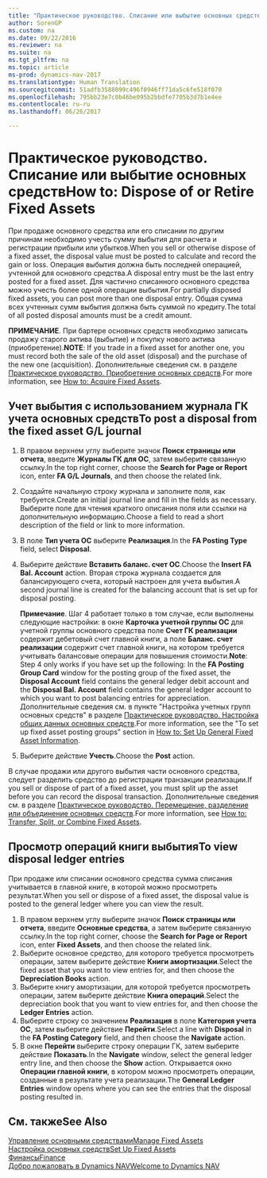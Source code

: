 ```yaml
---
title: "Практическое руководство. Списание или выбытие основных средств"
author: SorenGP
ms.custom: na
ms.date: 09/22/2016
ms.reviewer: na
ms.suite: na
ms.tgt_pltfrm: na
ms.topic: article
ms-prod: dynamics-nav-2017
ms.translationtype: Human Translation
ms.sourcegitcommit: 51adfb3588099c496f0946ff71da5c6fe518f070
ms.openlocfilehash: 795bb23e7c0b46be095b2bbdfe7705b3d7b1e4ee
ms.contentlocale: ru-ru
ms.lasthandoff: 06/26/2017

---
```


# <a name="how-to-dispose-of-or-retire-fixed-assets"></a><span data-ttu-id="9bd40-102">Практическое руководство. Списание или выбытие основных средств</span><span class="sxs-lookup"><span data-stu-id="9bd40-102">How to: Dispose of or Retire Fixed Assets</span></span>
<span data-ttu-id="9bd40-103">При продаже основного средства или его списании по другим причинам необходимо учесть сумму выбытия для расчета и регистрации прибыли или убытков.</span><span class="sxs-lookup"><span data-stu-id="9bd40-103">When you sell or otherwise dispose of a fixed asset, the disposal value must be posted to calculate and record the gain or loss.</span></span> <span data-ttu-id="9bd40-104">Операция выбытия должна быть последней операцией, учтенной для основного средства.</span><span class="sxs-lookup"><span data-stu-id="9bd40-104">A disposal entry must be the last entry posted for a fixed asset.</span></span> <span data-ttu-id="9bd40-105">Для частично списанного основного средства можно учесть более одной операции выбытия.</span><span class="sxs-lookup"><span data-stu-id="9bd40-105">For partially disposed fixed assets, you can post more than one disposal entry.</span></span> <span data-ttu-id="9bd40-106">Общая сумма всех учтенных сумм выбытия должна быть суммой по кредиту.</span><span class="sxs-lookup"><span data-stu-id="9bd40-106">The total of all posted disposal amounts must be a credit amount.</span></span>

 <span data-ttu-id="9bd40-107">**ПРИМЕЧАНИЕ**. При бартере основных средств необходимо записать продажу старого актива (выбытие) и покупку нового актива (приобретение).</span><span class="sxs-lookup"><span data-stu-id="9bd40-107">**NOTE**: If you trade in a fixed asset for another one, you must record both the sale of the old asset (disposal) and the purchase of the new one (acquisition).</span></span> <span data-ttu-id="9bd40-108">Дополнительные сведения см. в разделе [Практическое руководство. Приобретение основных средств](fa-how-acquire.md).</span><span class="sxs-lookup"><span data-stu-id="9bd40-108">For more information, see [How to: Acquire Fixed Assets](fa-how-acquire.md).</span></span>

## <a name="to-post-a-disposal-from-the-fixed-asset-gl-journal"></a><span data-ttu-id="9bd40-109">Учет выбытия с использованием журнала ГК учета основных средств</span><span class="sxs-lookup"><span data-stu-id="9bd40-109">To post a disposal from the fixed asset G/L journal</span></span>  
1. <span data-ttu-id="9bd40-110">В правом верхнем углу выберите значок **Поиск страницы или отчета**, введите **Журналы ГК для ОС**, затем выберите связанную ссылку.</span><span class="sxs-lookup"><span data-stu-id="9bd40-110">In the top right corner, choose the **Search for Page or Report** icon, enter **FA G/L Journals**, and then choose the related link.</span></span>  
2. <span data-ttu-id="9bd40-111">Создайте начальную строку журнала и заполните поля, как требуется.</span><span class="sxs-lookup"><span data-stu-id="9bd40-111">Create an initial journal line and fill in the fields as necessary.</span></span> <span data-ttu-id="9bd40-112">Выберите поле для чтения краткого описания поля или ссылки на дополнительную информацию.</span><span class="sxs-lookup"><span data-stu-id="9bd40-112">Choose a field to read a short description of the field or link to more information.</span></span>
3. <span data-ttu-id="9bd40-113">В поле **Тип учета ОС** выберите **Реализация**.</span><span class="sxs-lookup"><span data-stu-id="9bd40-113">In the **FA Posting Type** field, select **Disposal**.</span></span>
4. <span data-ttu-id="9bd40-114">Выберите действие **Вставить баланс. счет ОС**.</span><span class="sxs-lookup"><span data-stu-id="9bd40-114">Choose the **Insert FA Bal. Account** action.</span></span> <span data-ttu-id="9bd40-115">Вторая строка журнала создается для балансирующего счета, который настроен для учета выбытия.</span><span class="sxs-lookup"><span data-stu-id="9bd40-115">A second journal line is created for the balancing account that is set up for disposal posting.</span></span>

    <span data-ttu-id="9bd40-116">**Примечание**. Шаг 4 работает только в том случае, если выполнены следующие настройки: в окне **Карточка учетной группы ОС** для учетной группы основного средства поле **Счет ГК реализации** содержит дебетовый счет главной книги, а поле **Баланс. счет реализации** содержит счет главной книги, на котором требуется учитывать балансовые операции для повышения стоимости.</span><span class="sxs-lookup"><span data-stu-id="9bd40-116">**Note**: Step 4 only works if you have set up the following: In the **FA Posting Group Card** window for the posting group of the fixed asset, the **Disposal Account** field contains the general ledger debit account and the **Disposal Bal. Account** field contains the general ledger account to which you want to post balancing entries for appreciation.</span></span> <span data-ttu-id="9bd40-117">Дополнительные сведения см. в пункте "Настройка учетных групп основных средств" в разделе [Практическое руководство. Настройка общих данных основных средств](fa-how-setup-general.md).</span><span class="sxs-lookup"><span data-stu-id="9bd40-117">For more information, see the "To set up fixed asset posting groups" section in [How to: Set Up General Fixed Asset Information](fa-how-setup-general.md).</span></span>
5. <span data-ttu-id="9bd40-118">Выберите действие **Учесть**.</span><span class="sxs-lookup"><span data-stu-id="9bd40-118">Choose the **Post** action.</span></span>

<span data-ttu-id="9bd40-119">В случае продажи или другого выбытия части основного средства, следует разделить средство до регистрации транзакции реализации.</span><span class="sxs-lookup"><span data-stu-id="9bd40-119">If you sell or dispose of part of a fixed asset, you must split up the asset before you can record the disposal transaction.</span></span> <span data-ttu-id="9bd40-120">Дополнительные сведения см. в разделе [Практическое руководство. Перемещение, разделение или объединение основных средств](fa-how-trans-split-combine.md).</span><span class="sxs-lookup"><span data-stu-id="9bd40-120">For more information, see [How to: Transfer, Split, or Combine Fixed Assets](fa-how-trans-split-combine.md).</span></span>

## <a name="to-view-disposal-ledger-entries"></a><span data-ttu-id="9bd40-121">Просмотр операций книги выбытия</span><span class="sxs-lookup"><span data-stu-id="9bd40-121">To view disposal ledger entries</span></span>  
<span data-ttu-id="9bd40-122">При продаже или списании основного средства сумма списания учитывается в главной книге, в которой можно просмотреть результат.</span><span class="sxs-lookup"><span data-stu-id="9bd40-122">When you sell or dispose of a fixed asset, the disposal value is posted to the general ledger where you can view the result.</span></span>   

1. <span data-ttu-id="9bd40-123">В правом верхнем углу выберите значок **Поиск страницы или отчета**, введите **Основные средства**, а затем выберите связанную ссылку.</span><span class="sxs-lookup"><span data-stu-id="9bd40-123">In the top right corner, choose the **Search for Page or Report** icon, enter **Fixed Assets**, and then choose the related link.</span></span>  
2. <span data-ttu-id="9bd40-124">Выберите основное средство, для которого требуется просмотреть операции, затем выберите действие **Книги амортизации**.</span><span class="sxs-lookup"><span data-stu-id="9bd40-124">Select the fixed asset that you want to view entries for, and then choose the **Depreciation Books** action.</span></span>
3. <span data-ttu-id="9bd40-125">Выберите книгу амортизации, для которой требуется просмотреть операции, затем выберите действие **Книга операций**.</span><span class="sxs-lookup"><span data-stu-id="9bd40-125">Select the depreciation book that you want to view entries for, and then choose the **Ledger Entries** action.</span></span>
4. <span data-ttu-id="9bd40-126">Выберите строку со значением **Реализация** в поле **Категория учета ОС**, затем выберите действие **Перейти**.</span><span class="sxs-lookup"><span data-stu-id="9bd40-126">Select a line with **Disposal** in the **FA Posting Category** field, and then choose the **Navigate** action.</span></span>  
5. <span data-ttu-id="9bd40-127">В окне **Перейти** выберите строку операции ГК, затем выберите действие **Показать**.</span><span class="sxs-lookup"><span data-stu-id="9bd40-127">In the **Navigate** window, select the general ledger entry line, and then choose the **Show** action.</span></span>
<span data-ttu-id="9bd40-128">Открывается окно **Операции главной книги**, в котором можно просмотреть операции, созданные в результате учета реализации.</span><span class="sxs-lookup"><span data-stu-id="9bd40-128">The **General Ledger Entries** window opens where you can see the entries that the disposal posting resulted in.</span></span>

## <a name="see-also"></a><span data-ttu-id="9bd40-129">См. также</span><span class="sxs-lookup"><span data-stu-id="9bd40-129">See Also</span></span>
[<span data-ttu-id="9bd40-130">Управление основными средствами</span><span class="sxs-lookup"><span data-stu-id="9bd40-130">Manage Fixed Assets</span></span>](fa-manage.md)  
[<span data-ttu-id="9bd40-131">Настройка основных средств</span><span class="sxs-lookup"><span data-stu-id="9bd40-131">Set Up Fixed Assets</span></span>](fa-setup.md)  
[<span data-ttu-id="9bd40-132">Финансы</span><span class="sxs-lookup"><span data-stu-id="9bd40-132">Finance</span></span>](finance-setup.md)  
[<span data-ttu-id="9bd40-133">Добро пожаловать в Dynamics NAV</span><span class="sxs-lookup"><span data-stu-id="9bd40-133">Welcome to Dynamics NAV</span></span>](across-get-started.md)

